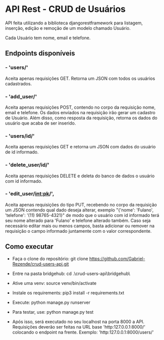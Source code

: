 # API Rest - CRUD de Usuários

API feita utilizando a biblioteca djangorestframework para listagem, inserção, edição e remoção de um modelo chamado Usuário. 

Cada Usuário tem nome, email e telefone.

## Endpoints disponíveis

### - 'users/'
Aceita apenas requisições GET. Retorna um JSON com todos os usuários cadastrados.

### - 'add_user/'
Aceita apenas requisições POST, contendo no corpo da requisição nome, email e telefone. Os dados enviados na requisição irão gerar um cadastro de Usuário. Além disso, como resposta da requisição, retorna os dados do usuário que acaba de ser inserido.

### - 'users/id/'
Aceita apenas requisições GET e retorna um JSON com dados do usuário de id informado.

### - 'delete_user/id/'
Aceita apenas requisições DELETE e deleta do banco de dados o usuário com id informado.

### - 'edit_user/<int:pk>/',
Aceita apenas requisições do tipo PUT, recebendo no corpo da requisição um JSON contendo qual dado deseja alterar, exemplo "{'nome': 'Fulano', 'telefone': '(11) 98765-4321}" de modo que o usuário com id informado terá seu nome alterado para 'Fulano' e telefone alterado também. Caso seja necessário editar mais ou menos campos, basta adicionar ou remover na requisição o campo informado juntamente com o valor correspondente. 

## Como executar

- Faça o clone do repositório: git clone https://github.com/Gabriel-Rezende/crud-users-api.git
- Entre na pasta bridgehub:  cd .\crud-users-api\bridgehub\
- Ative uma venv: source venv/bin/activate
- Instale os requirements: pip3 install -r requirements.txt
- Execute: python manage.py runserver
- Para testar, use: python manage.py test

- Após isso, será executado no seu localhost na porta 8000 a API. Requisições deverão ser feitas na URL base 'http:127.0.0.1:8000/' colocando o endpoint na frente. Exemplo: 'http:127.0.0.1:8000/users/'
